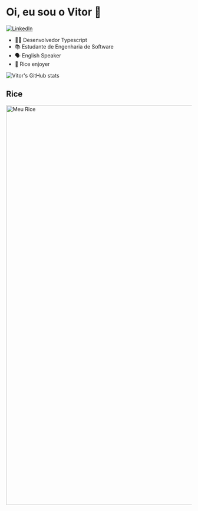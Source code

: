# Oi, eu sou o Vitor 👋

[![LinkedIn](https://img.shields.io/badge/-LinkedIn-0e76a8?style=for-the-badge&logo=linkedin&logoColor=white "LinkedIn")](https://www.linkedin.com/in/vitor-cesarino/ "Visite meu LinkedIn")

- 👨‍💻 Desenvolvedor Typescript
- 📚 Estudante de Engenharia de Software
- 🗣️ English Speaker
- 🍚 Rice enjoyer

![Vitor's GitHub stats](https://github-readme-stats.vercel.app/api?username=VitorCesarinoMarchese&show_icons=true&theme=gruvbox)

## Rice
<img width="1920" height="1080" alt="Meu Rice" src="https://github.com/user-attachments/assets/036b175a-ac6a-4811-93fb-5d708d19fcb1" />
